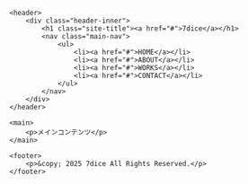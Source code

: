 <!DOCTYPE html>
<html lang="ja">
<head>
    <meta charset="UTF-8">
    <meta name="viewport" content="width=device-width, initial-scale=1.0">
    <title>7diceのポートフォリオ</title>
    <link rel="stylesheet" href="style.css">
</head>
<body>

    <header>
        <div class="header-inner">
            <h1 class="site-title"><a href="#">7dice</a></h1>
            <nav class="main-nav">
                <ul>
                    <li><a href="#">HOME</a></li>
                    <li><a href="#">ABOUT</a></li>
                    <li><a href="#">WORKS</a></li>
                    <li><a href="#">CONTACT</a></li>
                </ul>
            </nav>
        </div>
    </header>

    <main>
        <p>メインコンテンツ</p>
    </main>

    <footer>
        <p>&copy; 2025 7dice All Rights Reserved.</p>
    </footer>

</body>
</html>
